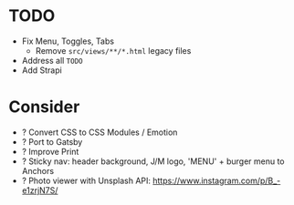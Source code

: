 # TODO

- Fix Menu, Toggles, Tabs
  - Remove `src/views/**/*.html` legacy files
- Address all `TODO`
- Add Strapi

# Consider

- ? Convert CSS to CSS Modules / Emotion
- ? Port to Gatsby
- ? Improve Print
- ? Sticky nav: header background, J/M logo, 'MENU' + burger menu to Anchors
- ? Photo viewer with Unsplash API: https://www.instagram.com/p/B_-e1zrjN7S/
